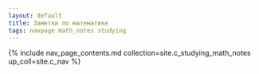 ```yaml
---
layout: default
title: Заметки по математике
tags: navpage math_notes studying
---
```


{% include nav_page_contents.md collection=site.c_studying_math_notes up_coll=site.c_nav %}
